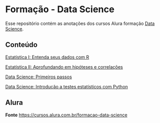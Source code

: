 # Formação - Data Science

Esse repositório contém as anotações dos cursos Alura formação <a href="https://cursos.alura.com.br/formacao-data-science" target="_blank">Data Science</a>.

## Conteúdo

<a href="https://github.com/gpanassol/alura-ciencia-dados/tree/master/estatistica-um-dados-com-r" target="_blank">Estatística I: Entenda seus dados com R</a>

<a href="https://github.com/gpanassol/alura-ciencia-dados/tree/master/estatistica-dois-hipotese-correlacao" target="_blank">Estatística II: Aprofundando em hipóteses e correlações</a>

<a href="https://github.com/gpanassol/alura-ciencia-dados/tree/master/data-science-primeiros-passos" target="_blank">Data Science:  Primeiros passos</a>

<a href="https://github.com/gpanassol/alura-ciencia-dados/tree/master/data-science-introducao-testes-python" target="_blank">Data Science: Introdução a testes estatísticos com Python</a>

## Alura

<b>Fonte</b>
<a href="https://cursos.alura.com.br/formacao-data-science" target="_blank">https://cursos.alura.com.br/formacao-data-science</a>







